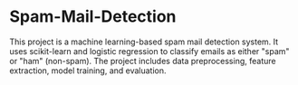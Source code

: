 # Spam-Mail-Detection
This project is a machine learning-based spam mail detection system. It uses scikit-learn and logistic regression to classify emails as either "spam" or "ham" (non-spam). The project includes data preprocessing, feature extraction, model training, and evaluation.
